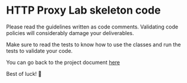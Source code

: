 # HTTP Proxy Lab skeleton code

Please read the guidelines written as code comments. Validating
code policies will considerably damage your deliverables.

Make sure to read the tests to know how to use the classes and run the tests to validate your code.

You can go back to the project document [here](https://drive.google.com/open?id=1m4k4J95PSpX29GtkwIFOuoClevUODBJWT3-pKAtFVIA)


Best of luck! :tada: